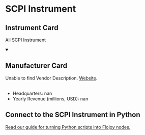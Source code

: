 
# SCPI Instrument

## Instrument Card

All SCPI Instrument

<details open>
<summary><h2>Manufacturer Card</h2></summary>
Unable to find Vendor Description. <a href="https://en.wikipedia.org/wiki/Standard_Commands_for_Programmable_Instruments">Website</a>.
<br></br>
<ul>
  <li>Headquarters: nan</li>
  <li>Yearly Revenue (millions, USD): nan</li>
</ul>
</details>

## Connect to the SCPI Instrument in Python

[Read our guide for turning Python scripts into Flojoy nodes.](https://docs.flojoy.ai/custom-nodes/creating-custom-node/)


